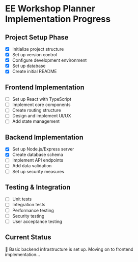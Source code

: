 # EE Workshop Planner Implementation Progress

## Project Setup Phase
- [x] Initialize project structure
- [x] Set up version control
- [x] Configure development environment
- [x] Set up database
- [x] Create initial README

## Frontend Implementation
- [ ] Set up React with TypeScript
- [ ] Implement core components
- [ ] Create routing structure
- [ ] Design and implement UI/UX
- [ ] Add state management

## Backend Implementation
- [x] Set up Node.js/Express server
- [x] Create database schema
- [ ] Implement API endpoints
- [ ] Add data validation
- [ ] Set up security measures

## Testing & Integration
- [ ] Unit tests
- [ ] Integration tests
- [ ] Performance testing
- [ ] Security testing
- [ ] User acceptance testing

## Current Status
🚀 Basic backend infrastructure is set up. Moving on to frontend implementation... 
